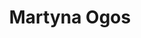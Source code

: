 ---
layout: page
title: Martyna Ogos
description: Molecular dynamics stability analysis
img: 
importance: 10
category: former
redirect: https://hruska-lab.github.io/team/
---